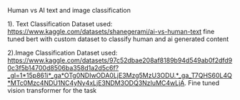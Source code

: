 Human vs AI text and image classification

1). Text Classification
Dataset used: https://www.kaggle.com/datasets/shanegerami/ai-vs-human-text
fine tuned bert with custom dataset to classify human and ai generated content

2).Image Classification
Dataset used: https://www.kaggle.com/datasets/97c52dbae208af8189b94d549ab0f2dfd90c3f5b14700d8506ba358d1a2d5c6f?_gl=1*15p861i*_ga*OTg0NDIwODA0LjE3Mzg5MzU3ODU.*_ga_T7QHS60L4Q*MTc0Mzc4NDU1NC4yNy4xLjE3NDM3ODQ3NzIuMC4wLjA.
Fine tuned vision transformer for the task
